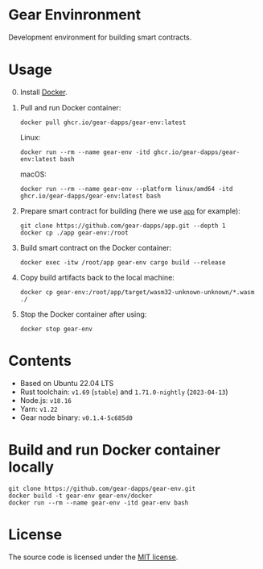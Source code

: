 # Gear Envinronment

Development environment for building smart contracts.

# Usage

0. Install [Docker](https://docs.docker.com/engine/install/).

1. Pull and run Docker container:

    ```shell
    docker pull ghcr.io/gear-dapps/gear-env:latest
    ```

    Linux:

    ```shell
    docker run --rm --name gear-env -itd ghcr.io/gear-dapps/gear-env:latest bash
    ```

    macOS:

    ```shell
    docker run --rm --name gear-env --platform linux/amd64 -itd ghcr.io/gear-dapps/gear-env:latest bash
    ```

2. Prepare smart contract for building (here we use [`app`](https://github.com/gear-dapps/app) for example):

    ```shell
    git clone https://github.com/gear-dapps/app.git --depth 1
    docker cp ./app gear-env:/root
    ```

3. Build smart contract on the Docker container:

    ```shell
    docker exec -itw /root/app gear-env cargo build --release
    ```

4. Copy build artifacts back to the local machine:

    ```shell
    docker cp gear-env:/root/app/target/wasm32-unknown-unknown/*.wasm ./
    ```

5. Stop the Docker container after using:

    ```shell
    docker stop gear-env
    ```

# Contents

- Based on Ubuntu 22.04 LTS
- Rust toolchain: `v1.69` (`stable`) and `1.71.0-nightly` (`2023-04-13`)
- Node.js: `v18.16`
- Yarn: `v1.22`
- Gear node binary: `v0.1.4-5c685d0`

# Build and run Docker container locally

```shell
git clone https://github.com/gear-dapps/gear-env.git
docker build -t gear-env gear-env/docker
docker run --rm --name gear-env -itd gear-env bash
```

# License

The source code is licensed under the [MIT license](LICENSE).
